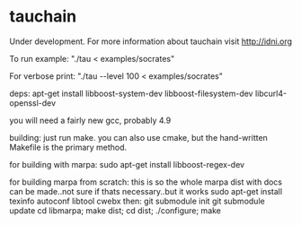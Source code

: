 # tauchain

Under development. For more information about tauchain visit http://idni.org

To run example: "./tau < examples/socrates"

For verbose print: "./tau --level 100 < examples/socrates"

deps:
apt-get install libboost-system-dev libboost-filesystem-dev libcurl4-openssl-dev

you will need a fairly new gcc, probably 4.9

building: just run make. you can also use cmake, but the hand-written Makefile is the primary method.

for building with marpa:
sudo apt-get install libboost-regex-dev

for building marpa from scratch:
this is so the whole marpa dist with docs can be made..not sure if thats necessary..but it works
sudo apt-get install texinfo autoconf libtool cwebx 
then:
	git submodule init
	git submodule update
	cd libmarpa;	make dist;	cd dist;	./configure;	make
